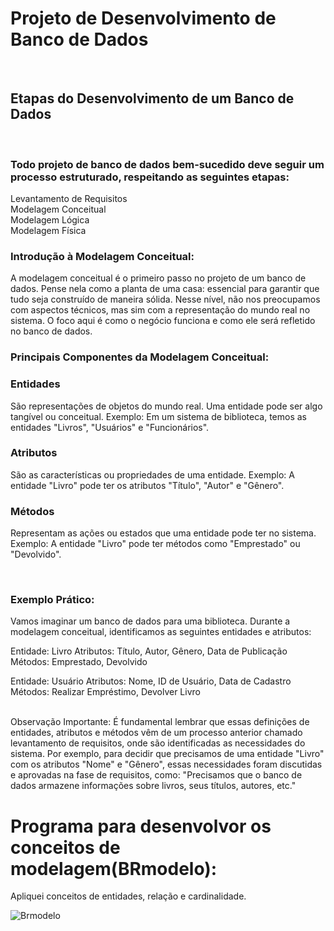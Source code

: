 


# Projeto de Desenvolvimento de Banco de Dados
<br/>

## Etapas do Desenvolvimento de um Banco de Dados
<br/>

### Todo projeto de banco de dados bem-sucedido deve seguir um processo estruturado, respeitando as seguintes etapas: 
Levantamento de Requisitos <br/>
Modelagem Conceitual <br/>
Modelagem Lógica <br/>
Modelagem Física <br/>




### Introdução à Modelagem Conceitual:
 A modelagem conceitual é o primeiro passo no projeto de um banco de dados. Pense nela como a planta de uma casa: essencial para garantir que tudo seja construído de maneira sólida. Nesse nível, não nos preocupamos com aspectos técnicos, mas sim com a representação do mundo real no sistema. O foco aqui é como o negócio funciona e como ele será refletido no banco de dados.

### Principais Componentes da Modelagem Conceitual:
### Entidades
São representações de objetos do mundo real. Uma entidade pode ser algo tangível ou conceitual.
Exemplo: Em um sistema de biblioteca, temos as entidades "Livros", "Usuários" e "Funcionários".

### Atributos
São as características ou propriedades de uma entidade.
Exemplo: A entidade "Livro" pode ter os atributos "Título", "Autor" e "Gênero".

### Métodos
Representam as ações ou estados que uma entidade pode ter no sistema.
Exemplo: A entidade "Livro" pode ter métodos como "Emprestado" ou "Devolvido".

<br>

### Exemplo Prático:
Vamos imaginar um banco de dados para uma biblioteca. Durante a modelagem conceitual, identificamos as seguintes entidades e atributos:

Entidade: Livro
Atributos: Título, Autor, Gênero, Data de Publicação
Métodos: Emprestado, Devolvido

Entidade: Usuário
Atributos: Nome, ID de Usuário, Data de Cadastro
Métodos: Realizar Empréstimo, Devolver Livro

<br>
Observação Importante:
É fundamental lembrar que essas definições de entidades, atributos e métodos vêm de um processo anterior chamado levantamento de requisitos, onde são identificadas as necessidades do sistema.
Por exemplo, para decidir que precisamos de uma entidade "Livro" com os atributos "Nome" e "Gênero", essas necessidades foram discutidas e aprovadas na fase de requisitos, como: "Precisamos que o banco de dados armazene informações sobre livros, seus títulos, autores, etc."


# Programa para desenvolvor os conceitos de modelagem(BRmodelo):

Apliquei conceitos de entidades, relação e cardinalidade.

![Brmodelo](https://github.com/user-attachments/assets/d7291ee2-0823-4957-a9a4-52ea3bf47a7f)

